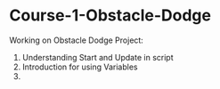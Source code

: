 ﻿# Course-1-Obstacle-Dodge

Working on Obstacle Dodge Project:

1. Understanding Start and Update in script
2. Introduction for using Variables
3. 
